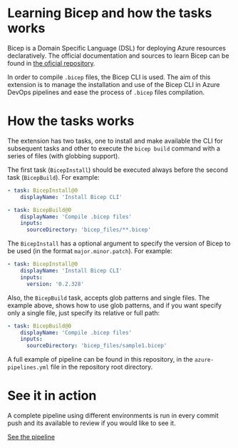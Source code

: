 # Learning Bicep and how the tasks works

Bicep is a Domain Specific Language (DSL) for deploying Azure resources declaratively. The official documentation and sources to learn Bicep can be found in [the oficial repository](https://github.com/Azure/bicep).

In order to compile `.bicep` files, the Bicep CLI is used.
The aim of this extension is to manage the installation and use of the Bicep CLI in Azure DevOps pipelines and ease the process of `.bicep` files compilation.

# How the tasks works

The extension has two tasks, one to install and make available the CLI for subsequent tasks and other to execute the `bicep build` command with a series of files (with globbing support).

The first task (`BicepInstall`) should be executed always before the second task (`BicepBuild`). For example:

```yaml
- task: BicepInstall@0
    displayName: 'Install Bicep CLI'

- task: BicepBuild@0
    displayName: 'Compile .bicep files'
    inputs:
      sourceDirectory: 'bicep_files/**.bicep'
```

The `BicepInstall` has a optional argument to specify the version of Bicep to be used (in the format `major.minor.patch`). For example:

```yaml
- task: BicepInstall@0
    displayName: 'Install Bicep CLI'
    inputs:
      version: '0.2.328'
```

Also, the `BicepBuild` task, accepts glob patterns and single files. The example above, shows how to use glob patterns, and if you want specify only a single file, just specify its relative or full path:

```yaml
- task: BicepBuild@0
    displayName: 'Compile .bicep files'
    inputs:
      sourceDirectory: 'bicep_files/sample1.bicep'
```

A full example of pipeline can be found in this repository, in the `azure-pipelines.yml` file in the repository root directory.

# See it in action

A complete pipeline using different environments is run in every commit push and its available to review if you would like to see it.

[See the pipeline](https://raulejea.visualstudio.com/Bicep%20Tasks/_build?definitionId=19&_a=summary)